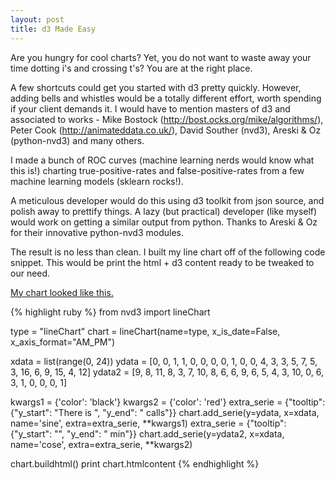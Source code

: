 ```yaml
---
layout: post
title: d3 Made Easy
---
```


Are you hungry for cool charts? Yet, you do not want to waste away your time dotting i's and crossing t's? You are at the right place.

A few shortcuts could get you started with d3 pretty quickly. However, adding bells and whistles would be a totally different effort, worth spending if your client demands it. I would have to mention masters of d3 and associated to works - Mike Bostock (http://bost.ocks.org/mike/algorithms/), Peter Cook (http://animateddata.co.uk/), David Souther (nvd3), Areski & Oz (python-nvd3) and many others.

I made a bunch of ROC curves (machine learning nerds would know what this is!) charting true-positive-rates and false-positive-rates from a few machine learning models (sklearn rocks!).

A meticulous developer would do this using d3 toolkit from json source, and polish away to prettify things. A lazy (but practical) developer (like myself) would work on getting a similar output from python. Thanks to Areski & Oz for their innovative python-nvd3 modules.

The result is no less than clean. I built my line chart off of the following code snippet. This would be print the html + d3 content ready to be tweaked to our need.

[My chart looked like this.](http://hvsarma.github.io/nvd3/examples/index.html)

{% highlight ruby %}
from nvd3 import lineChart

type = "lineChart"
chart = lineChart(name=type, x_is_date=False, x_axis_format="AM_PM")

xdata = list(range(0, 24))
ydata = [0, 0, 1, 1, 0, 0, 0, 0, 1, 0, 0, 4, 3, 3, 5, 7, 5, 3, 16, 6, 9, 15, 4, 12]
ydata2 = [9, 8, 11, 8, 3, 7, 10, 8, 6, 6, 9, 6, 5, 4, 3, 10, 0, 6, 3, 1, 0, 0, 0, 1]

kwargs1 = {'color': 'black'}
kwargs2 = {'color': 'red'}
extra_serie = {"tooltip": {"y_start": "There is ", "y_end": " calls"}}
chart.add_serie(y=ydata, x=xdata, name='sine', extra=extra_serie, **kwargs1)
extra_serie = {"tooltip": {"y_start": "", "y_end": " min"}}
chart.add_serie(y=ydata2, x=xdata, name='cose', extra=extra_serie, **kwargs2)

chart.buildhtml()
print chart.htmlcontent
{% endhighlight %}



